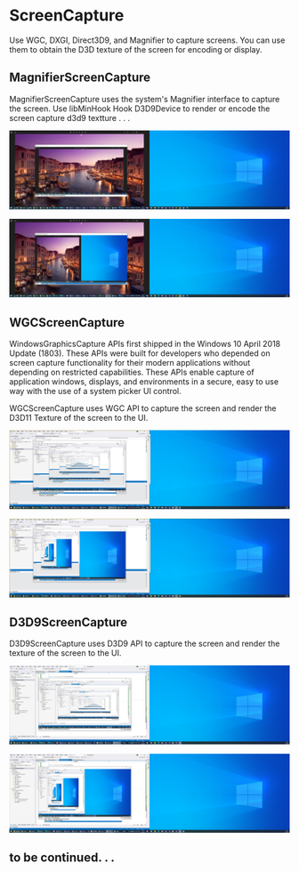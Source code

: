 # ScreenCapture

Use WGC, DXGI, Direct3D9, and Magnifier to capture screens. 
You can use them to obtain the D3D texture of the screen for encoding or display.

## MagnifierScreenCapture
MagnifierScreenCapture uses the system's Magnifier interface to capture the screen.
Use libMinHook Hook D3D9Device to render or encode the screen capture d3d9 textture . . .

![ScreenShot1](Magnifier/ScreenShot/1.jpg)

![ScreenShot2](Magnifier/ScreenShot/2.jpg)

## WGCScreenCapture

WindowsGraphicsCapture APIs first shipped in the Windows 10 April 2018 Update (1803). These APIs were built for developers who depended on screen capture functionality for their modern applications without depending on restricted capabilities. These APIs enable capture of application windows, displays, and environments in a secure, easy to use way with the use of a system picker UI control.

WGCScreenCapture uses WGC API to capture the screen and render the D3D11 Texture of the screen to the UI.

![ScreenShot1](WGC/ScreenShot/1.jpg)

![ScreenShot2](WGC/ScreenShot/2.jpg)

## D3D9ScreenCapture

D3D9ScreenCapture uses D3D9 API to capture the screen and render the texture of the screen to the UI.

![ScreenShot1](D3D9/ScreenShot/1.jpg)

![ScreenShot2](D3D9/ScreenShot/2.jpg)

## to be continued. . .
